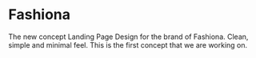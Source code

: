 # Fashiona
The new concept Landing Page Design for the brand of Fashiona. Clean, simple and minimal feel. This is the first concept that we are working on.
